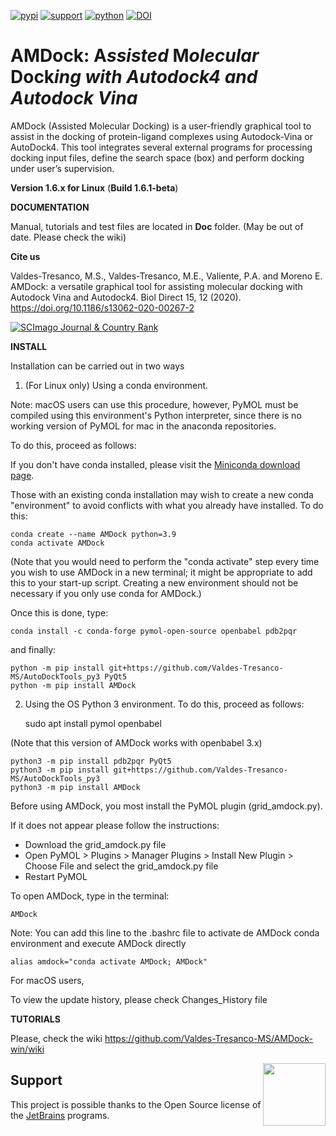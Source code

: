 [![pypi](https://img.shields.io/pypi/v/AMDock)](https://pypi.org/project/AMDock/)
[![support](https://img.shields.io/badge/support-JetBrains-brightgreen)](https://www.jetbrains.com/?from=gmx_MMPBSA)
[![python](https://img.shields.io/badge/python-v3.x-blue)]()
[![DOI](https://img.shields.io/badge/DOI-10.1186%2Fs13062--020--00267--2-blue)](https://doi.org/10.1186/s13062-020-00267-2)
# AMDock: **A***ssisted* **M***olecular* **Dock***ing with Autodock4 and Autodock Vina*
AMDock (Assisted Molecular Docking) is a user-friendly graphical tool to assist in the docking of protein-ligand 
complexes using Autodock-Vina or AutoDock4. This tool integrates several external programs for processing docking input 
files, define the search space (box) and perform docking under user’s supervision.

**Version 1.6.x for Linux** (**Build 1.6.1-beta**)

**DOCUMENTATION**

Manual, tutorials and test files are located in **Doc** folder. (May be out of date. Please check the wiki)

**Cite us**

Valdes-Tresanco, M.S., Valdes-Tresanco, M.E., Valiente, P.A. and Moreno E. AMDock: a versatile graphical tool for
 assisting molecular docking with Autodock Vina and Autodock4. Biol Direct 15, 12 (2020). https://doi.org/10.1186/s13062-020-00267-2
 
 <a href="https://www.scimagojr.com/journalsearch.php?q=5800173376&amp;tip=sid&amp;exact=no" title="SCImago Journal &amp; Country Rank"><img border="0" src="https://www.scimagojr.com/journal_img.php?id=5800173376" alt="SCImago Journal &amp; Country Rank"  /></a>

**INSTALL**

Installation can be carried out in two ways
1. (For Linux only) Using a conda environment. 

Note: macOS users can use this procedure, however, PyMOL must be compiled using this environment's Python interpreter, 
since there is no working version of PyMOL for mac in the anaconda repositories. 

To do this, proceed as follows:

If you don't have conda installed, please visit the [Miniconda download page](https://docs.conda.io/en/latest/miniconda.html).

Those with an existing conda installation may wish to create a new conda "environment" to avoid conflicts with what 
you already have installed. To do this:

    conda create --name AMDock python=3.9
    conda activate AMDock

(Note that you would need to perform the "conda activate" step every time you wish to use AMDock in a new terminal; 
  it might be appropriate to add this to your start-up script. Creating a new environment should not be necessary if 
  you only use conda for AMDock.)

Once this is done, type:

    conda install -c conda-forge pymol-open-source openbabel pdb2pqr

and finally: 

    python -m pip install git+https://github.com/Valdes-Tresanco-MS/AutoDockTools_py3 PyQt5
    python -m pip install AMDock

2. Using the OS Python 3 environment. To do this, proceed as follows:

    
    sudo apt install pymol openbabel

(Note that this version of AMDock works with openbabel 3.x)

    python3 -m pip install pdb2pqr PyQt5
    python3 -m pip install git+https://github.com/Valdes-Tresanco-MS/AutoDockTools_py3
    python3 -m pip install AMDock
    
Before using AMDock, you most install the PyMOL plugin (grid_amdock.py).

If it does not appear please follow the instructions:
- Download the grid_amdock.py file
- Open PyMOL > Plugins > Manager Plugins > Install New Plugin > Choose File and select the grid_amdock.py file
- Restart PyMOL


To open AMDock, type in the terminal:
    
    AMDock

Note: You can add this line to the .bashrc file to activate de AMDock conda environment and execute AMDock directly

    alias amdock="conda activate AMDock; AMDock"

For macOS users, 


To view the update history, please check Changes_History file

**TUTORIALS**

Please, check the wiki https://github.com/Valdes-Tresanco-MS/AMDock-win/wiki

[<img src="./AMDock/AMDock/images/jetbrains-variant-4.png" height="100" align="right" />](https://www.jetbrains.com/?from=https://github.com/Valdes-Tresanco-MS/AMDock)

## Support
This project is possible thanks to the Open Source license of the 
[JetBrains](https://www.jetbrains.com/?from=https://github.com/Valdes-Tresanco-MS/AMDock
) programs.

